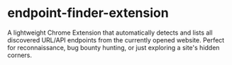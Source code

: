 # endpoint-finder-extension
A lightweight Chrome Extension that automatically detects and lists all discovered URL/API endpoints from the currently opened website. Perfect for reconnaissance, bug bounty hunting, or just exploring a site's hidden corners.
